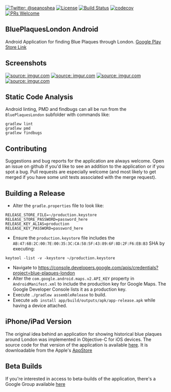 [![Twitter: @seanoshea](https://img.shields.io/badge/contact-@seanoshea-blue.svg?style=flat)](https://twitter.com/seanoshea)
[![License](http://img.shields.io/badge/license-BSD-green.svg?style=flat)](https://github.com/seanoshea/BluePlaquesLondon-Android/blob/master/LICENSE)
[![Build Status](https://circleci.com/gh/seanoshea/BluePlaquesLondon-Android.svg?style=svg)](https://circleci.com/gh/seanoshea/BluePlaquesLondon-Android.svg?style=svg)
[![codecov](https://codecov.io/gh/seanoshea/BluePlaquesLondon-Android/branch/develop/graph/badge.svg)](https://codecov.io/gh/seanoshea/BluePlaquesLondon-Android)
[![PRs Welcome](https://img.shields.io/badge/prs-welcome-brightgreen.svg?style=flat-square)](http://makeapullrequest.com)
## BluePlaquesLondon Android
Android Application for finding Blue Plaques through London. [Google Play Store Link](https://play.google.com/store/apps/details?id=com.upwardsnorthwards.blueplaqueslondon)

## Screenshots
<a href="http://imgur.com/NXis7Ui"><img src="http://i.imgur.com/NXis7Ui.png" title="source: imgur.com" /></a>
<a href="http://imgur.com/L6TKtZW"><img src="http://i.imgur.com/L6TKtZW.png" title="source: imgur.com" /></a>
<a href="http://imgur.com/tsyVF9L"><img src="http://i.imgur.com/tsyVF9L.png" title="source: imgur.com" /></a>
<a href="http://imgur.com/crwJFqh"><img src="http://i.imgur.com/crwJFqh.png" title="source: imgur.com" /></a>

## Static Code Analysis
Android linting, PMD and findbugs can all be run from the `BluePlaquesLondon` subfolder with commands like:
```
gradlew lint
gradlew pmd
gradlew findbugs
```

## Contributing
Suggestions and bug reports for the application are always welcome. Open an issue on github if you'd like to see an addition to the application or if you spot a bug. Pull requests are especially welcome (and most likely to get merged if you have some unit tests associated with the merge request).

## Building a Release
- Alter the `gradle.properties` file to look like:
```
RELEASE_STORE_FILE=~/production.keystore
RELEASE_STORE_PASSWORD=password_here
RELEASE_KEY_ALIAS=production
RELEASE_KEY_PASSWORD=password_here
```
- Ensure the `production.keystore` file includes the `AB:47:6B:2C:00:7E:00:35:3C:CA:58:5F:43:89:6F:8D:2F:F6:EB:B3` SHA by executing:
```
keytool -list -v -keystore ~/production.keystore
```
- Navigate to https://console.developers.google.com/apis/credentials?project=blue-plaques-london
- Alter the `com.google.android.maps.v2.API_KEY` property in `AndroidManifest.xml` to include the production key for Google Maps. The Google Developer Console lists it as a production key.
- Execute `./gradlew assembleRelease` to build.
- Execute `adb install app/build/outputs/apk/app-release.apk` while having a device attached.

## iPhone/iPad Version
The original idea behind an application for showing historical blue plaques around London was implemented in Objective-C for iOS devices. The source code for that version of the application is available [here](http://github.com/seanoshea/BluePlaquesLondon). It is downloadable from the Apple's [AppStore](http://www.appstore.com/seanoshea)

## Beta Builds
If you're interested in access to beta-builds of the application, there's a Google Group available [here](http://groups.google.com/forum/#!groupsettings/blue-plaques-london-android-beta-testers/information)
